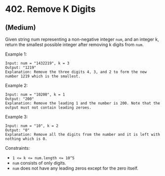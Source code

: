 # 402. Remove K Digits
## (Medium)

Given string num representing a non-negative integer `num`, and an integer k, return the smallest possible integer after removing k digits from `num`.


Example 1:

```
Input: num = "1432219", k = 3
Output: "1219"
Explanation: Remove the three digits 4, 3, and 2 to form the new number 1219 which is the smallest.
```

Example 2:

```
Input: num = "10200", k = 1
Output: "200"
Explanation: Remove the leading 1 and the number is 200. Note that the output must not contain leading zeroes.
```

Example 3:

```
Input: num = "10", k = 2
Output: "0"
Explanation: Remove all the digits from the number and it is left with nothing which is 0.
```

Constraints:    

- `1 <= k <= num.length <= 10^5`
- `num` consists of only digits.
- `num` does not have any leading zeros except for the zero itself.